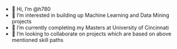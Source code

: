 - 👋 Hi, I’m @h780
- 👀 I’m interested in building up Machine Learning and Data Mining projects
- 🌱 I’m currently completing my Masters at University of Cincinnati
- 💞️ I’m looking to collaborate on projects which are based on above mentioned skill paths

<!---
h780/h780 is a ✨ special ✨ repository because its `README.md` (this file) appears on your GitHub profile.
You can click the Preview link to take a look at your changes.
--->

